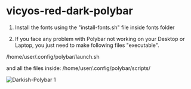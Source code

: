 # vicyos-red-dark-polybar

1) Install the fonts using the "install-fonts.sh" file inside fonts folder

2) If you face any problem with Polybar not working on your Desktop or Laptop, you just need to
make following files "executable".

/home/user/.config/polybar/launch.sh

and all the files inside:
/home/user/.config/polybar/scripts/


![Darkish-Polybar 1](https://imgur.com/G28R3Qu)


